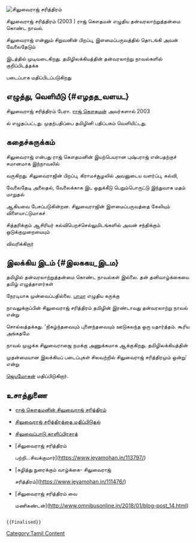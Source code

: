 ![சிலுவைராஜ் சரித்திரம்](Siluvai-raaj-sariththi_.png "சிலுவைராஜ் சரித்திரம்")
சிலுவைராஜ் சரித்திரம் (2003 ) ராஜ் கௌதமன் எழுதிய தன்வரலாற்றுத்தன்மை கொண்ட நாவல்.
சிலுவைராஜ் என்னும் சிறுவனின் பிறப்பு, இளமைப்பருவத்தில் தொடங்கி அவன் வேலைதேடும்
இடத்தில் முடிவடைகிறது. தமிழிலக்கியத்தின் தன்வரலாற்று நாவல்களில் குறிப்பிடத்தக்க
படைப்பாக மதிப்பிடப்படுகிறது

## எழுத்து, வெளியீடு {#எழதத_வளயட}

சிலுவைராஜ் சரித்திரம் பேரா. [ராஜ் கௌதமன்](ராஜ்_கௌதமன் "wikilink") அவர்களால் 2003
ல் எழுதப்பட்டது. முதற்பதிப்பை தமிழினி பதிப்பகம் வெளியிட்டது.

## கதைச்சுருக்கம்

சிலுவைராஜ் என்பது ராஜ் கௌதமனின் இயற்பெயரான புஷ்பராஜ் என்பதற்குச் சமானமாக இந்நாவலில்
வருகிறது. சிலுவைராஜின் பிறப்பு, கிராமச்சூழலில் அவனுடைய வளர்ப்பு, கல்வி,
வேலைதேடி அலைதல், வேலைக்காக இட ஒதுக்கீடு பெறும்பொருட்டு இந்துவாக மதம் மாறுதல்
ஆகியவை பேசப்படுகின்றன. சிலுவைராஜின் இளமைப்பருவத்தை கேலியும் விளையாட்டுமாகச்
சித்தரிக்கும் ஆசிரியர் கல்விபெறச்செல்லுமிடங்களில் அவன் சந்திக்கும் ஒடுக்குமுறையையும்
விவரிக்கிறார்

## இலக்கிய இடம் {#இலககய_இடம}

தமிழில் தன்வரலாற்றுத்தன்மை கொண்ட நாவல்கள் இல்லை. தன் தனிவாழ்க்கையை தமிழ் எழுத்தாளர்கள்
நேரடியாக முன்வைப்பதில்லை. [பாமா](பாமா "wikilink") எழுதிய கருக்கு
நாவலுக்குப்பின் சிலுவைராஜ் சரித்திரம் தமிழின் இரண்டாவது தன்வரலாற்று நாவல் என்று
சொல்லத்தக்கது. 'நிகழ்ந்தவையும் புனைந்தவையும் ஊடுகலந்த ஒரு யதார்த்தம். கூரிய அங்கதமே
நாவல் முழுக்க சிலுவைராஜை நமக்கு அணுக்கமாக ஆக்குகிறது. தமிழிலக்கியத்தின்
முதன்மையான இலக்கியப் படைப்புகள் சிலவற்றில் சிலுவைராஜ் சரித்திரமும் ஒன்று' என்று
[ஜெயமோகன்](ஜெயமோகன் "wikilink") மதிப்பிடுகிறார்.

## உசாத்துணை

-   [ராஜ் கௌதமனின் சிலுவைராஜ் சரித்திரம்](https://www.jeyamohan.in/110963/)
-   [சிலுவைராஜ் சரித்திரத்தை மதிப்பிடுதல்](https://www.jeyamohan.in/105941/)
-   [சிலுவைப்பாடு காளிப்பிரசாத்](https://www.jeyamohan.in/111548/)
-   [சிலுவைராஜ் சரித்திரம்
    பற்றி\...சிவக்குமார்](https://www.jeyamohan.in/113797/)
-   [சுழித்து நுரைக்கும் வாழ்க்கை- சிலுவைராஜ்
    சரித்திரம்](https://www.jeyamohan.in/111476/)
-   [சிலுவைராஜ் சரித்திரம் வை
    மணிகண்டன்](http://www.omnibusonline.in/2018/01/blog-post_14.html)

```{=mediawiki}
{{Finalised}}
```
[Category:Tamil Content](Category:Tamil_Content "wikilink")
